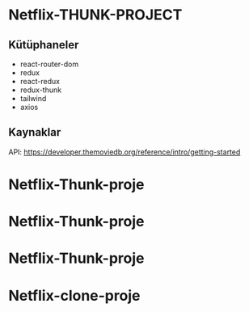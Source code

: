 # Netflix-THUNK-PROJECT
## Kütüphaneler

- react-router-dom
- redux
- react-redux
- redux-thunk
- tailwind
- axios

## Kaynaklar

API: https://developer.themoviedb.org/reference/intro/getting-started
# Netflix-Thunk-proje
# Netflix-Thunk-proje
# Netflix-Thunk-proje
# Netflix-clone-proje
